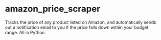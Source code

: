 # amazon_price_scraper
Tracks the price of any product listed on Amazon, and automatically sends out a notification email to you if the price falls down within your budget range. All in Python.
